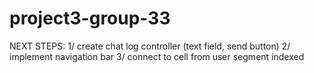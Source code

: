 # project3-group-33
NEXT STEPS:
1/ create chat log controller (text field, send button)
2/ implement navigation bar
3/ connect to cell from user segment indexed

